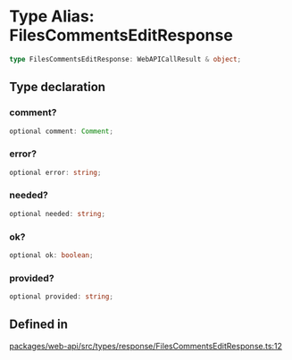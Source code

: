 # Type Alias: FilesCommentsEditResponse

```ts
type FilesCommentsEditResponse: WebAPICallResult & object;
```

## Type declaration

### comment?

```ts
optional comment: Comment;
```

### error?

```ts
optional error: string;
```

### needed?

```ts
optional needed: string;
```

### ok?

```ts
optional ok: boolean;
```

### provided?

```ts
optional provided: string;
```

## Defined in

[packages/web-api/src/types/response/FilesCommentsEditResponse.ts:12](https://github.com/slackapi/node-slack-sdk/blob/main/packages/web-api/src/types/response/FilesCommentsEditResponse.ts#L12)
